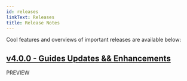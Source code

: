 ```yaml
---
id: releases
linkText: Releases
title: Release Notes
---
```


Cool features and overviews of important releases are available below:

<a href='/guides/v4.0.0-guides-update'><h2>v4.0.0 - Guides Updates && Enhancements</h2></a>
<div>PREVIEW</div>
